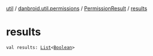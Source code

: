 [util](../../index.md) / [danbroid.util.permissions](../index.md) / [PermissionResult](index.md) / [results](./results.md)

# results

`val results: `[`List`](https://kotlinlang.org/api/latest/jvm/stdlib/kotlin.collections/-list/index.html)`<`[`Boolean`](https://kotlinlang.org/api/latest/jvm/stdlib/kotlin/-boolean/index.html)`>`